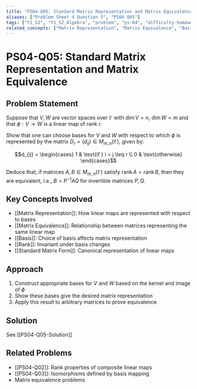 ```yaml
---
title: "PS04-Q05: Standard Matrix Representation and Matrix Equivalence"
aliases: ["Problem Sheet 4 Question 5", "PS04 Q05"]
tags: ["Y1_S2", "Y1_S2_Algebra", "problem", "ps-04", "difficulty-homework"]
related_concepts: ["Matrix Representation", "Matrix Equivalence", "Basis", "Rank", "Linear Maps"]
---
```


# PS04-Q05: Standard Matrix Representation and Matrix Equivalence

## Problem Statement

Suppose that $V, W$ are vector spaces over $\mathbb{F}$ with $\dim V = n$, $\dim W = m$ and that $\phi: V \rightarrow W$ is a linear map of rank $r$. 

Show that one can choose bases for $V$ and $W$ with respect to which $\phi$ is represented by the matrix $D_r = (d_{ij}) \in M_{m,n}(\mathbb{F})$, given by:

$$d_{ij} = \begin{cases}
1 & \text{if } i = j \leq r \\
0 & \text{otherwise}
\end{cases}$$

Deduce that, if matrices $A, B \in M_{m,n}(\mathbb{F})$ satisfy $\operatorname{rank} A = \operatorname{rank} B$, then they are equivalent, i.e., $B = P^{-1}AQ$ for invertible matrices $P, Q$.

## Key Concepts Involved

- [[Matrix Representation]]: How linear maps are represented with respect to bases
- [[Matrix Equivalence]]: Relationship between matrices representing the same linear map
- [[Basis]]: Choice of basis affects matrix representation 
- [[Rank]]: Invariant under basis changes
- [[Standard Matrix Form]]: Canonical representation of linear maps

## Approach

1. Construct appropriate bases for $V$ and $W$ based on the kernel and image of $\phi$
2. Show these bases give the desired matrix representation
3. Apply this result to arbitrary matrices to prove equivalence

## Solution

See [[PS04-Q05-Solution]]

## Related Problems
- [[PS04-Q02]]: Rank properties of composite linear maps
- [[PS04-Q03]]: Isomorphisms defined by basis mapping
- Matrix equivalence problems
